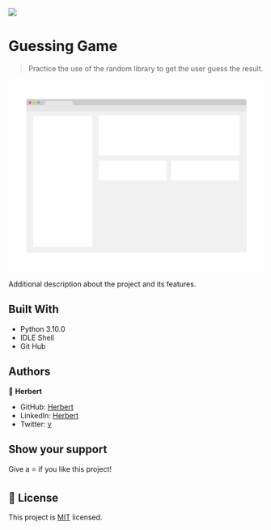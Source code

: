 ![](https://img.shields.io/badge/Microverse-blueviolet)

# Guessing Game

> Practice the use of the random library to get the user guess the result. 

![screenshot](./app_screenshot.png)

Additional description about the project and its features.

## Built With

- Python 3.10.0
- IDLE Shell
- Git Hub


## Authors

👤 **Herbert**

- GitHub: [Herbert](https://github.com/herokudev)
- LinkedIn: [Herbert](https://www.linkedin.com/in/herbert-orellana)
- Twitter: [v](https://twitter.com/HerbertOrellan4)

## Show your support

Give a ⭐️ if you like this project!


## 📝 License

This project is [MIT](./MIT.md) licensed.
